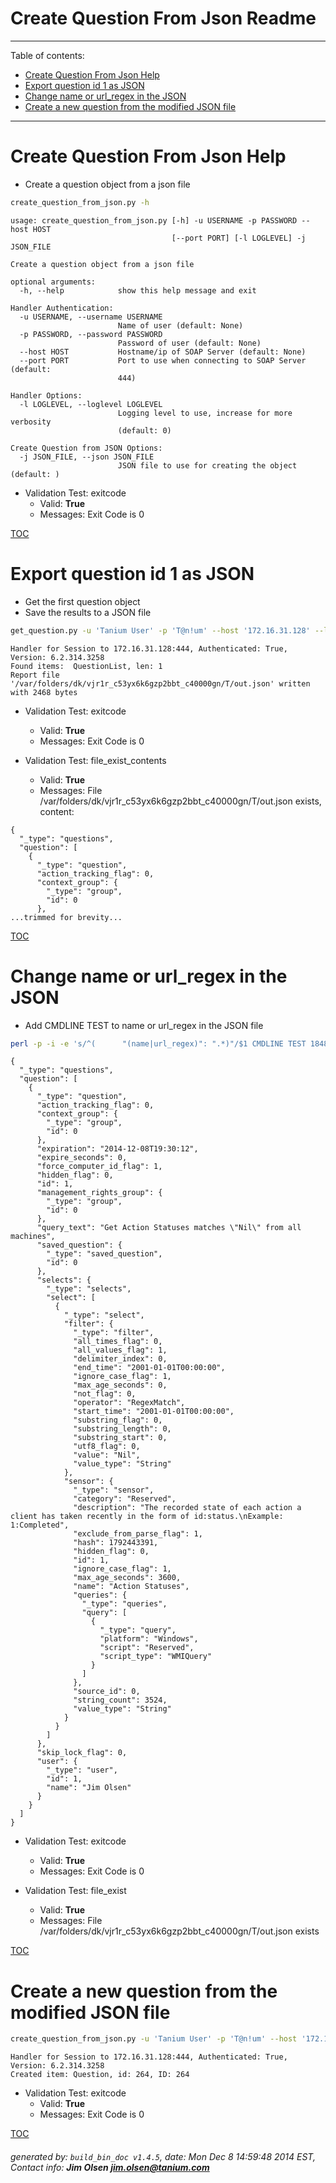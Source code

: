 Create Question From Json Readme
===========================

---------------------------
<a name='toc'>Table of contents:</a>

  * [Create Question From Json Help](#user-content-create-question-from-json-help)
  * [Export question id 1 as JSON](#user-content-export-question-id-1-as-json)
  * [Change name or url_regex in the JSON](#user-content-change-name-or-url_regex-in-the-json)
  * [Create a new question from the modified JSON file](#user-content-create-a-new-question-from-the-modified-json-file)

---------------------------

# Create Question From Json Help

  * Create a question object from a json file

```bash
create_question_from_json.py -h
```

```
usage: create_question_from_json.py [-h] -u USERNAME -p PASSWORD --host HOST
                                    [--port PORT] [-l LOGLEVEL] -j JSON_FILE

Create a question object from a json file

optional arguments:
  -h, --help            show this help message and exit

Handler Authentication:
  -u USERNAME, --username USERNAME
                        Name of user (default: None)
  -p PASSWORD, --password PASSWORD
                        Password of user (default: None)
  --host HOST           Hostname/ip of SOAP Server (default: None)
  --port PORT           Port to use when connecting to SOAP Server (default:
                        444)

Handler Options:
  -l LOGLEVEL, --loglevel LOGLEVEL
                        Logging level to use, increase for more verbosity
                        (default: 0)

Create Question from JSON Options:
  -j JSON_FILE, --json JSON_FILE
                        JSON file to use for creating the object (default: )
```

  * Validation Test: exitcode
    * Valid: **True**
    * Messages: Exit Code is 0



[TOC](#user-content-toc)


# Export question id 1 as JSON

  * Get the first question object
  * Save the results to a JSON file

```bash
get_question.py -u 'Tanium User' -p 'T@n!um' --host '172.16.31.128' --loglevel 1 --id 1 --file "/var/folders/dk/vjr1r_c53yx6k6gzp2bbt_c40000gn/T/out.json" json
```

```
Handler for Session to 172.16.31.128:444, Authenticated: True, Version: 6.2.314.3258
Found items:  QuestionList, len: 1
Report file '/var/folders/dk/vjr1r_c53yx6k6gzp2bbt_c40000gn/T/out.json' written with 2468 bytes
```

  * Validation Test: exitcode
    * Valid: **True**
    * Messages: Exit Code is 0

  * Validation Test: file_exist_contents
    * Valid: **True**
    * Messages: File /var/folders/dk/vjr1r_c53yx6k6gzp2bbt_c40000gn/T/out.json exists, content:

```
{
  "_type": "questions", 
  "question": [
    {
      "_type": "question", 
      "action_tracking_flag": 0, 
      "context_group": {
        "_type": "group", 
        "id": 0
      }, 
...trimmed for brevity...
```



[TOC](#user-content-toc)


# Change name or url_regex in the JSON

  * Add CMDLINE TEST to name or url_regex in the JSON file

```bash
perl -p -i -e 's/^(      "(name|url_regex)": ".*)"/$1 CMDLINE TEST 1848"/gm' /var/folders/dk/vjr1r_c53yx6k6gzp2bbt_c40000gn/T/out.json && cat /var/folders/dk/vjr1r_c53yx6k6gzp2bbt_c40000gn/T/out.json
```

```
{
  "_type": "questions", 
  "question": [
    {
      "_type": "question", 
      "action_tracking_flag": 0, 
      "context_group": {
        "_type": "group", 
        "id": 0
      }, 
      "expiration": "2014-12-08T19:30:12", 
      "expire_seconds": 0, 
      "force_computer_id_flag": 1, 
      "hidden_flag": 0, 
      "id": 1, 
      "management_rights_group": {
        "_type": "group", 
        "id": 0
      }, 
      "query_text": "Get Action Statuses matches \"Nil\" from all machines", 
      "saved_question": {
        "_type": "saved_question", 
        "id": 0
      }, 
      "selects": {
        "_type": "selects", 
        "select": [
          {
            "_type": "select", 
            "filter": {
              "_type": "filter", 
              "all_times_flag": 0, 
              "all_values_flag": 1, 
              "delimiter_index": 0, 
              "end_time": "2001-01-01T00:00:00", 
              "ignore_case_flag": 1, 
              "max_age_seconds": 0, 
              "not_flag": 0, 
              "operator": "RegexMatch", 
              "start_time": "2001-01-01T00:00:00", 
              "substring_flag": 0, 
              "substring_length": 0, 
              "substring_start": 0, 
              "utf8_flag": 0, 
              "value": "Nil", 
              "value_type": "String"
            }, 
            "sensor": {
              "_type": "sensor", 
              "category": "Reserved", 
              "description": "The recorded state of each action a client has taken recently in the form of id:status.\nExample: 1:Completed", 
              "exclude_from_parse_flag": 1, 
              "hash": 1792443391, 
              "hidden_flag": 0, 
              "id": 1, 
              "ignore_case_flag": 1, 
              "max_age_seconds": 3600, 
              "name": "Action Statuses", 
              "queries": {
                "_type": "queries", 
                "query": [
                  {
                    "_type": "query", 
                    "platform": "Windows", 
                    "script": "Reserved", 
                    "script_type": "WMIQuery"
                  }
                ]
              }, 
              "source_id": 0, 
              "string_count": 3524, 
              "value_type": "String"
            }
          }
        ]
      }, 
      "skip_lock_flag": 0, 
      "user": {
        "_type": "user", 
        "id": 1, 
        "name": "Jim Olsen"
      }
    }
  ]
}
```

  * Validation Test: exitcode
    * Valid: **True**
    * Messages: Exit Code is 0

  * Validation Test: file_exist
    * Valid: **True**
    * Messages: File /var/folders/dk/vjr1r_c53yx6k6gzp2bbt_c40000gn/T/out.json exists



[TOC](#user-content-toc)


# Create a new question from the modified JSON file

```bash
create_question_from_json.py -u 'Tanium User' -p 'T@n!um' --host '172.16.31.128' --loglevel 1 -j "/var/folders/dk/vjr1r_c53yx6k6gzp2bbt_c40000gn/T/out.json"
```

```
Handler for Session to 172.16.31.128:444, Authenticated: True, Version: 6.2.314.3258
Created item: Question, id: 264, ID: 264
```

  * Validation Test: exitcode
    * Valid: **True**
    * Messages: Exit Code is 0



[TOC](#user-content-toc)


###### generated by: `build_bin_doc v1.4.5`, date: Mon Dec  8 14:59:48 2014 EST, Contact info: **Jim Olsen <jim.olsen@tanium.com>**